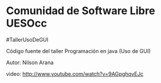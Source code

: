 Comunidad de Software Libre UESOcc
==============

#TallerUsoDeGUI


Código fuente del taller Programación en java (Uso de GUI)

Autor: Nilson Arana

video: http://www.youtube.com/watch?v=9AGpghqvEJc

